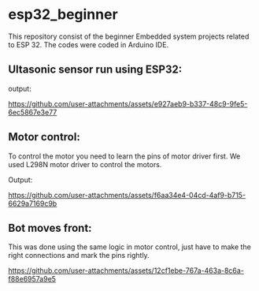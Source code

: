 # esp32_beginner
This repository consist of the beginner Embedded system projects related to ESP 32. The codes were coded in Arduino IDE.


Ultasonic sensor run using ESP32:
---------------------------
output:


https://github.com/user-attachments/assets/e927aeb9-b337-48c9-9fe5-6ec5867e3e77


Motor control:
------------------------

To control the motor you need to learn the pins of motor driver first.
We used L298N motor driver to control the motors.

Output:

https://github.com/user-attachments/assets/f6aa34e4-04cd-4af9-b715-6629a7169c9b



Bot moves front:
---------
This was done using the same logic in motor control, just have to make the right connections and mark the pins rightly.


https://github.com/user-attachments/assets/12cf1ebe-767a-463a-8c6a-f88e6957a9e5

